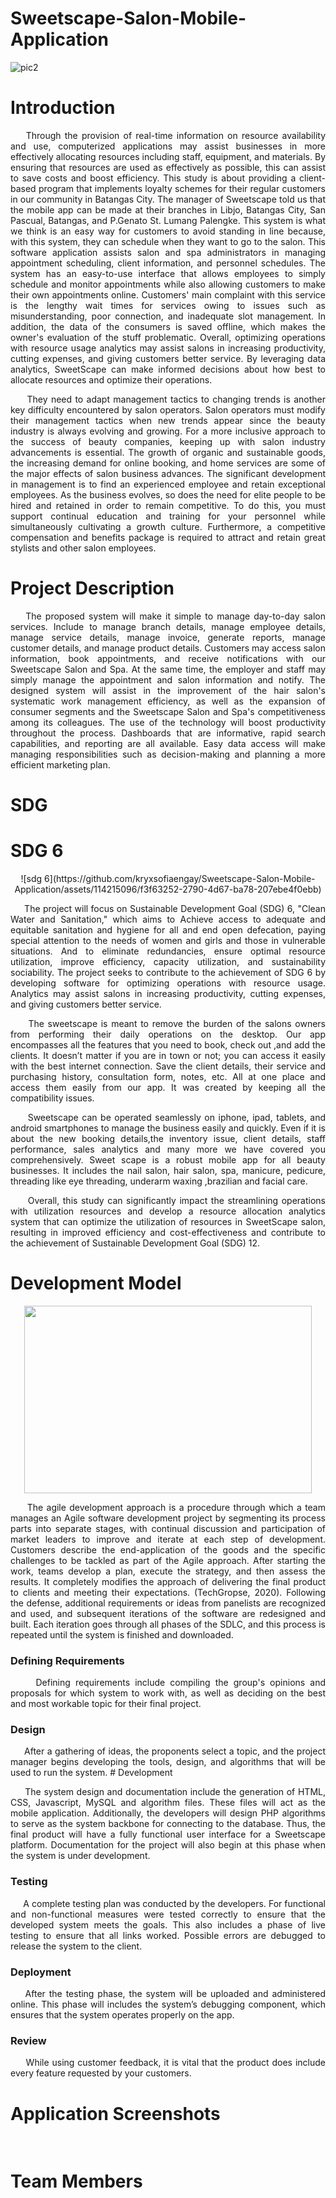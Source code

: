 # Sweetscape-Salon-Mobile-Application
![pic2](https://github.com/kryxsofiaengay/Sweetscape-Salon-Mobile-Application/assets/114215096/e96c3571-1ad8-4617-80d7-6c1565013769)

# Introduction
<p align="justify">&nbsp;&nbsp;&nbsp;&nbsp;Through the provision of real-time information on resource availability and use, computerized applications may assist businesses in more effectively allocating resources including staff, equipment, and materials. By ensuring that resources are used as effectively as possible, this can assist to save costs and boost efficiency. This study is about providing a client-based program that implements loyalty schemes for their regular customers in our community in Batangas City. The manager of Sweetscape told us that the mobile app can be made at their branches in Libjo, Batangas City, San Pascual, Batangas, and P.Genato St. Lumang Palengke. This system is what we think is an easy way for customers to avoid standing in line because, with this system, they can schedule when they want to go to the salon. This software application assists salon and spa administrators in managing appointment scheduling, client information, and personnel schedules. The system has an easy-to-use interface that allows employees to simply schedule and monitor appointments while also allowing customers to make their own appointments online. Customers' main complaint with this service is the lengthy wait times for services owing to issues such as misunderstanding, poor connection, and inadequate slot management. In addition, the data of the consumers is saved offline, which makes the owner's evaluation of the stuff problematic. Overall, optimizing operations with resource usage analytics may assist salons in increasing productivity, cutting expenses, and giving customers better service. By leveraging data analytics, SweetScape can make informed decisions about how best to allocate resources and optimize their operations.
<p align="justify">&nbsp;&nbsp;&nbsp;&nbsp; They need to adapt management tactics to changing trends is another key difficulty encountered by salon operators. Salon operators must modify their management tactics when new trends appear since the beauty industry is always evolving and growing. For a more inclusive approach to the success of beauty companies, keeping up with salon industry advancements is essential. The growth of organic and sustainable goods, the increasing demand for online booking, and home services are some of the major effects of salon business advances. The significant development in management is to find an experienced employee  and retain exceptional employees. As the business evolves, so does the need for elite people to be hired and retained in order to remain competitive. To do this, you must support continual education and training for your personnel while simultaneously cultivating a growth culture. Furthermore, a competitive compensation and benefits package is required to attract and retain great stylists and other salon employees.

# Project Description
<p align="justify">&nbsp;&nbsp;&nbsp;&nbsp;The proposed system will make it simple to manage day-to-day salon services. Include to manage branch details, manage employee details, manage service details, manage invoice, generate reports, manage customer details, and manage product details. Customers may access salon information, book appointments, and receive notifications with our Sweetscape Salon and Spa. At the same time, the employer and staff may simply manage the appointment and salon information and notify. The designed system will assist in the improvement of the hair salon's systematic work management efficiency, as well as the expansion of consumer segments and the Sweetscape Salon and Spa's competitiveness among its colleagues. The use of the technology will boost productivity throughout the process. Dashboards that are informative, rapid search capabilities, and reporting are all available. Easy data access will make managing responsibilities such as decision-making and planning a more efficient marketing plan.

# SDG
# SDG 6
<p align="center">
 ![sdg 6](https://github.com/kryxsofiaengay/Sweetscape-Salon-Mobile-Application/assets/114215096/f3f63252-2790-4d67-ba78-207ebe4f0ebb)
</p>

<p align="justify">&nbsp;&nbsp;&nbsp;&nbsp; The project will focus on Sustainable Development Goal (SDG) 6, "Clean Water and Sanitation," which aims to Achieve access to adequate and equitable sanitation and hygiene for all and end open defecation, paying special attention to the needs of women and girls and those in vulnerable situations. And to eliminate redundancies, ensure optimal resource utilization, improve efficiency, capacity utilization, and sustainability sociability. The project seeks to contribute to the achievement of SDG 6 by developing software for optimizing operations with resource usage. Analytics may assist salons in increasing productivity, cutting expenses, and giving customers better service.

<p align="justify">&nbsp;&nbsp;&nbsp;&nbsp; The sweetscape is meant to remove the burden of the salons owners from  performing their daily operations on the desktop. Our app encompasses all the features that you need  to book, check out ,and add the clients. It doesn’t matter if you are in town or not; you can access it easily with the best internet connection. Save the client details, their service and purchasing history, consultation form, notes, etc. All at one place and access them easily from our app. It was created by keeping all the compatibility issues.

<p align="justify">&nbsp;&nbsp;&nbsp;&nbsp; Sweetscape  can be operated seamlessly on iphone, ipad, tablets, and android smartphones  to manage the business easily and quickly. Even if it is about  the new booking details,the inventory issue, client details,  staff performance, sales analytics and many more we have covered you comprehensively. Sweet scape is a robust mobile app  for all beauty businesses. It includes the nail salon, hair salon, spa, manicure, pedicure, threading  like eye threading, underarm waxing ,brazilian and  facial  care.

<p align="justify">&nbsp;&nbsp;&nbsp;&nbsp; Overall, this study can significantly impact the streamlining operations with  utilization resources and develop a resource allocation analytics system that can optimize the utilization of resources in SweetScape salon, resulting in improved efficiency and cost-effectiveness and contribute to the achievement of Sustainable Development Goal (SDG) 12.

# Development Model
<p align="center">
  <img width="460" height="300" src="https://github.com/kryxsofiaengay/Sweetscape-Salon-Mobile-Application/assets/114215096/280e5652-4cce-42c6-8a74-772c400aef0c/460/300">
</p>
<p align="justify">&nbsp;&nbsp;&nbsp;&nbsp; The agile development approach is a procedure through which a team manages an Agile software development project by segmenting its process parts into separate stages, with continual discussion and participation of market leaders to improve and iterate at each step of development. Customers describe the end-application of the goods and the specific challenges to be tackled as part of the Agile approach. After starting the work, teams develop a plan, execute the strategy, and then assess the results. It completely modifies the approach of delivering the final product to clients and meeting their expectations. (TechGropse, 2020). Following the defense, additional requirements or ideas from panelists are recognized and used, and subsequent iterations of the software are redesigned and built. Each iteration goes through all phases of the SDLC, and this process is repeated until the system is finished and downloaded.

### Defining Requirements
<p align="justify">&nbsp;&nbsp;&nbsp;&nbsp; Defining requirements include compiling the group's opinions and proposals for which system to work with, as well as deciding on the best and most workable topic for their final project.

### Design
  <p align="justify">&nbsp;&nbsp;&nbsp;&nbsp; After a gathering of ideas, the proponents select a topic, and the project manager begins developing the tools, design, and algorithms that will be used to run the system.
# Development
  <p align="justify">&nbsp;&nbsp;&nbsp;&nbsp; The system design and documentation include the generation of HTML, CSS, Javascript, MySQL and algorithm files. These files will act as the mobile application. Additionally, the developers will design PHP algorithms to serve as the system backbone for connecting to the database. Thus, the final product will have a fully functional user interface for a Sweetscape platform. Documentation for the project will also begin at this phase when the system is under development.
    
### Testing
  <p align="justify">&nbsp;&nbsp;&nbsp;&nbsp; A complete testing plan was conducted by the developers. For functional and non-functional measures were tested correctly to ensure that the developed system meets the goals. This also includes a phase of live testing to ensure that all links worked. Possible errors are debugged to release the system to the client.

### Deployment
  <p align="justify">&nbsp;&nbsp;&nbsp;&nbsp;After the testing phase, the system will be uploaded and administered online. This phase will includes the system’s debugging component, which ensures that the system operates properly on the app.
    
### Review
  <p align="justify">&nbsp;&nbsp;&nbsp;&nbsp; While using customer feedback, it is vital that the product does include every feature requested by your customers.

# Application Screenshots
<p align="justify">&nbsp;&nbsp;&nbsp;&nbsp;

# Team Members


